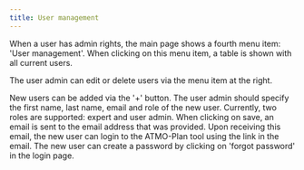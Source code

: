 ```yaml
---
title: User management
---
```


When a user has admin rights, the main page shows a fourth menu item: 'User management'. When clicking on this menu item, a table is shown with all current users.

The user admin can edit or delete users via the menu item at the right.

New users can be added via the '+' button. The user admin should specify the first name, last name, email and role of the new user. Currently, two roles are supported: expert and user admin. When clicking on save, an email is sent to the email address that was provided. Upon receiving this email, the new user can login to the ATMO-Plan tool using the link in the email. The new user can create a password by clicking on 'forgot password' in the login page.
